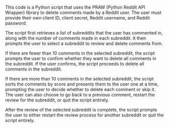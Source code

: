 This code is a Python script that uses the PRAW (Python Reddit API Wrapper) library to delete comments made by a Reddit user. The user must provide their own client ID, client secret, Reddit username, and Reddit password.

The script first retrieves a list of subreddits that the user has commented in, along with the number of comments made in each subreddit. It then prompts the user to select a subreddit to review and delete comments from.

If there are fewer than 10 comments in the selected subreddit, the script prompts the user to confirm whether they want to delete all comments in the subreddit. If the user confirms, the script proceeds to delete all comments in the subreddit.

If there are more than 10 comments in the selected subreddit, the script sorts the comments by score and presents them to the user one at a time, prompting the user to decide whether to delete each comment or skip it. The user can also choose to go back to a previous comment, restart the review for the subreddit, or quit the script entirely.

After the review of the selected subreddit is complete, the script prompts the user to either restart the review process for another subreddit or quit the script entirely.
